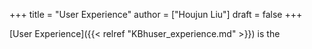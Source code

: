 +++
title = "User Experience"
author = ["Houjun Liu"]
draft = false
+++

[User Experience]({{< relref "KBhuser_experience.md" >}}) is the